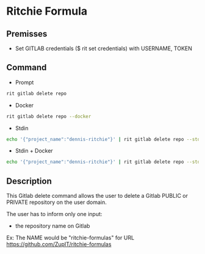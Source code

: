 <!-- markdownlint-disable-file MD013 -->
<!-- markdownlint-disable-file MD033 -->
<!-- markdownlint-disable-file MD034 -->

# Ritchie Formula

## Premisses

- Set GITLAB credentials ($ rit set credentials) with USERNAME, TOKEN

## Command

- Prompt

```bash
rit gitlab delete repo
```

- Docker

```bash
rit gitlab delete repo --docker
```

- Stdin

```bash
echo '{"project_name":"dennis-ritchie"}' | rit gitlab delete repo --stdin
```

- Stdin + Docker

```bash
echo '{"project_name":"dennis-ritchie"}' | rit gitlab delete repo --stdin --docker
```

## Description

This Gitlab delete command allows the user to delete a Gitlab PUBLIC or PRIVATE repository on the user domain.

The user has to inform only one input:

- the repository name on Gitlab

Ex: The NAME would be "ritchie-formulas" for URL https://github.com/ZupIT/ritchie-formulas
